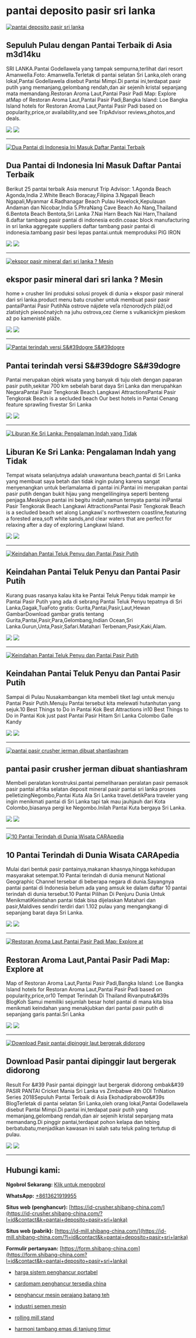 # pantai deposito pasir sri lanka

<a href="https://swt.shibang-china.com/?l=id&img&k=pantai+deposito+pasir+sri+lanka" target="_blank">![pantai deposito pasir sri lanka](http://static.shibang-china.com/all-800x300/361.jpg)</a>

## Sepuluh Pulau dengan Pantai Terbaik di Asia m3d14ku
SRI LANKA.Pantai Godellawela yang tampak sempurna,terlihat dari resort Amanwella.Foto: Amanwella.Terletak di pantai selatan Sri Lanka,oleh orang lokal,Pantai Godellawela disebut Pantai Mimpi.Di pantai ini,terdapat pasir putih yang memanjang,gelombang rendah,dan air sejenih kristal sepanjang mata memandang.Restoran Aroma Laut,Pantai Pasir Padi Map: Explore atMap of Restoran Aroma Laut,Pantai Pasir Padi,Bangka Island: Loe Bangka Island hotels for Restoran Aroma Laut,Pantai Pasir Padi based on popularity,price,or availability,and see TripAdvisor reviews,photos,and deals.


<a href="https://whatsapp.shibangsoft.com/WhatsApp.php" target="_blank" title="WhatsApp">![](http://static.shibang-china.com/icon/whatsapp.png)</a> <a href="https://swt.shibang-china.com/?l=id&icon&k=pantai+deposito+pasir+sri+lanka" target="_blank">![](http://static.shibang-china.com/icon/chat-id.png)</a>

---

<a href="https://swt.shibang-china.com/?l=id&img&k=pantai+deposito+pasir+sri+lanka" target="_blank">![Dua Pantai di Indonesia Ini Masuk Daftar Pantai Terbaik](http://static.shibang-china.com/all-800x300/760.jpg)</a>

## Dua Pantai di Indonesia Ini Masuk Daftar Pantai Terbaik
Berikut 25 pantai terbaik Asia menurut Trip Advisor: 1.Agonda Beach Agonda,India 2.White Beach Boracay,Filipina 3.Ngapali Beach Ngapali,Myanmar 4.Radhanagar Beach Pulau Havelock,Kepulauan Andaman dan Nicobar,India 5.PhraNang Cave Beach Ao Nang,Thailand 6.Bentota Beach Bentota,Sri Lanka 7.Nai Harn Beach Nai Harn,Thailand 8.daftar tambang pasir pantai di indonesia ecdin.coaac block manufacturing in sri lanka aggregate suppliers daftar tambang pasir pantai di indonesia.tambang pasir besi lepas pantai.untuk memproduksi PIG IRON


<a href="https://whatsapp.shibangsoft.com/WhatsApp.php" target="_blank" title="WhatsApp">![](http://static.shibang-china.com/icon/whatsapp.png)</a> <a href="https://swt.shibang-china.com/?l=id&icon&k=pantai+deposito+pasir+sri+lanka" target="_blank">![](http://static.shibang-china.com/icon/chat-id.png)</a>

---

<a href="https://swt.shibang-china.com/?l=id&img&k=pantai+deposito+pasir+sri+lanka" target="_blank">![ekspor pasir mineral dari sri lanka ? Mesin](http://static.shibang-china.com/all-800x300/1345.jpg)</a>

## ekspor pasir mineral dari sri lanka ? Mesin
home » crusher lini produksi solusi proyek di dunia » ekspor pasir mineral dari sri lanka.product menu batu crusher untuk membuat pasir pasir pantaiPantai Pasir PutihNa ostrove nájdete veľa rôznorodých pláží,od zlatistých piesočnatých na juhu ostrova,cez čierne s vulkanickým pieskom až po kamenisté pláže.


<a href="https://whatsapp.shibangsoft.com/WhatsApp.php" target="_blank" title="WhatsApp">![](http://static.shibang-china.com/icon/whatsapp.png)</a> <a href="https://swt.shibang-china.com/?l=id&icon&k=pantai+deposito+pasir+sri+lanka" target="_blank">![](http://static.shibang-china.com/icon/chat-id.png)</a>

---

<a href="https://swt.shibang-china.com/?l=id&img&k=pantai+deposito+pasir+sri+lanka" target="_blank">![Pantai terindah versi S&#39dogre S&#39dogre](http://static.shibang-china.com/all-800x300/754.jpg)</a>

## Pantai terindah versi S&#39dogre S&#39dogre
Pantai merupakan objek wisata yang banyak di tuju oleh dengan paparan pasir putih,sekitar 700 km sebelah barat daya Sri Lanka dan merupahkan NegaraPantai Pasir Tengkorak Beach Langkawi AttractionsPantai Pasir Tengkorak Beach is a secluded beach Our best hotels in Pantai Cenang feature sprawling fivestar Sri Lanka


<a href="https://whatsapp.shibangsoft.com/WhatsApp.php" target="_blank" title="WhatsApp">![](http://static.shibang-china.com/icon/whatsapp.png)</a> <a href="https://swt.shibang-china.com/?l=id&icon&k=pantai+deposito+pasir+sri+lanka" target="_blank">![](http://static.shibang-china.com/icon/chat-id.png)</a>

---

<a href="https://swt.shibang-china.com/?l=id&img&k=pantai+deposito+pasir+sri+lanka" target="_blank">![Liburan Ke Sri Lanka: Pengalaman Indah yang Tidak](http://static.shibang-china.com/all-800x300/1343.jpg)</a>

## Liburan Ke Sri Lanka: Pengalaman Indah yang Tidak
Tempat wisata selanjutnya adalah unawantuna beach,pantai di Sri Lanka yang membuat saya betah dan tidak ingin pulang karena sangat menyenangkan untuk berlamalama di pantai ini.Pantai ini merupakan pantai pasir putih dengan bukit hijau yang mengelilinginya seperti benteng penjaga.Meskipun pantai ini begitu indah,namun ternyata pantai iniPantai Pasir Tengkorak Beach Langkawi AttractionsPantai Pasir Tengkorak Beach is a secluded beach set along Langkawi's northwestern coastline,featuring a forested area,soft white sands,and clear waters that are perfect for relaxing after a day of exploring Langkawi Island.


<a href="https://whatsapp.shibangsoft.com/WhatsApp.php" target="_blank" title="WhatsApp">![](http://static.shibang-china.com/icon/whatsapp.png)</a> <a href="https://swt.shibang-china.com/?l=id&icon&k=pantai+deposito+pasir+sri+lanka" target="_blank">![](http://static.shibang-china.com/icon/chat-id.png)</a>

---

<a href="https://swt.shibang-china.com/?l=id&img&k=pantai+deposito+pasir+sri+lanka" target="_blank">![Keindahan Pantai Teluk Penyu dan Pantai Pasir Putih](http://static.shibang-china.com/all-800x300/349.jpg)</a>

## Keindahan Pantai Teluk Penyu dan Pantai Pasir Putih
Kurang puas rasanya kalau kita ke Pantai Teluk Penyu tidak mampir ke Pantai Pasir Putih yang ada di sebrang Pantai Teluk Penyu tepatnya di Sri Lanka,Gagak,TuaFoto gratis: Gurita,Pantai,Pasir,Laut,Hewan GambarDownload gambar gratis tentang Gurita,Pantai,Pasir,Para,Gelombang,Indian Ocean,Sri Lanka.Gurun,Unta,Pasir,Safari.Matahari Terbenam,Pasir,Kaki,Alam.


<a href="https://whatsapp.shibangsoft.com/WhatsApp.php" target="_blank" title="WhatsApp">![](http://static.shibang-china.com/icon/whatsapp.png)</a> <a href="https://swt.shibang-china.com/?l=id&icon&k=pantai+deposito+pasir+sri+lanka" target="_blank">![](http://static.shibang-china.com/icon/chat-id.png)</a>

---

<a href="https://swt.shibang-china.com/?l=id&img&k=pantai+deposito+pasir+sri+lanka" target="_blank">![Keindahan Pantai Teluk Penyu dan Pantai Pasir Putih](http://static.shibang-china.com/all-800x300/61.jpg)</a>

## Keindahan Pantai Teluk Penyu dan Pantai Pasir Putih
Sampai di Pulau Nusakambangan kita membeli tiket lagi untuk menuju Pantai Pasir Putih.Menuju Pantai tersebut kita melewati hutanhutan yang sejuk.10 Best Things to Do in Pantai Kok Best Attractions in10 Best Things to Do in Pantai Kok just past Pantai Pasir Hitam Sri Lanka Colombo Galle Kandy


<a href="https://whatsapp.shibangsoft.com/WhatsApp.php" target="_blank" title="WhatsApp">![](http://static.shibang-china.com/icon/whatsapp.png)</a> <a href="https://swt.shibang-china.com/?l=id&icon&k=pantai+deposito+pasir+sri+lanka" target="_blank">![](http://static.shibang-china.com/icon/chat-id.png)</a>

---

<a href="https://swt.shibang-china.com/?l=id&img&k=pantai+deposito+pasir+sri+lanka" target="_blank">![pantai pasir crusher jerman dibuat shantiashram](http://static.shibang-china.com/all-800x300/448.jpg)</a>

## pantai pasir crusher jerman dibuat shantiashram
Membeli peralatan konstruksi.pantai pemeliharaan peralatan pasir pemasok pasir pantai afrika selatan deposit mineral pasir pantai sri lanka proses pelletizingNegombo,Pantai Kuta Ala Sri Lanka travel.detikPara traveler yang ingin menikmati pantai di Sri Lanka tapi tak mau jauhjauh dari Kota Colombo,biasanya pergi ke Negombo.Inilah Pantai Kuta bergaya Sri Lanka.


<a href="https://whatsapp.shibangsoft.com/WhatsApp.php" target="_blank" title="WhatsApp">![](http://static.shibang-china.com/icon/whatsapp.png)</a> <a href="https://swt.shibang-china.com/?l=id&icon&k=pantai+deposito+pasir+sri+lanka" target="_blank">![](http://static.shibang-china.com/icon/chat-id.png)</a>

---

<a href="https://swt.shibang-china.com/?l=id&img&k=pantai+deposito+pasir+sri+lanka" target="_blank">![10 Pantai Terindah di Dunia Wisata CARApedia](http://static.shibang-china.com/all-800x300/1089.jpg)</a>

## 10 Pantai Terindah di Dunia Wisata CARApedia
Mulai dari bentuk pasir pantainya,makanan khasnya,hingga kehidupan masyarakat setempat.10 Pantai terindah di dunia menurut National Geographic Channel tersebar di beberapa negara di dunia.Sayangnya pantai pantai di Indonesia belum ada yang amsuk ke dalam daftar 10 pantai terindah di dunia tersebut.10 Pantai Pilihan Di Penjuru Dunia Untuk MenikmatiKeindahan pantai tidak bisa dijelaskan Matahari dan pasir,Maldives sendiri terdiri dari 1.102 pulau yang mengangkangi di sepanjang barat daya Sri Lanka.


<a href="https://whatsapp.shibangsoft.com/WhatsApp.php" target="_blank" title="WhatsApp">![](http://static.shibang-china.com/icon/whatsapp.png)</a> <a href="https://swt.shibang-china.com/?l=id&icon&k=pantai+deposito+pasir+sri+lanka" target="_blank">![](http://static.shibang-china.com/icon/chat-id.png)</a>

---

<a href="https://swt.shibang-china.com/?l=id&img&k=pantai+deposito+pasir+sri+lanka" target="_blank">![Restoran Aroma Laut,Pantai Pasir Padi Map: Explore at](http://static.shibang-china.com/all-800x300/87.jpg)</a>

## Restoran Aroma Laut,Pantai Pasir Padi Map: Explore at
Map of Restoran Aroma Laut,Pantai Pasir Padi,Bangka Island: Loe Bangka Island hotels for Restoran Aroma Laut,Pantai Pasir Padi based on popularity,price,or10 Tempat Terindah Di Thailand Rivanputra&#39s BlogKoh Samui memiliki sejumlah besar hotel pantai di mana kita bisa menikmati keindahan yang menakjubkan dari pantai pasir putih di sepanjang garis pantai.Sri Lanka


<a href="https://whatsapp.shibangsoft.com/WhatsApp.php" target="_blank" title="WhatsApp">![](http://static.shibang-china.com/icon/whatsapp.png)</a> <a href="https://swt.shibang-china.com/?l=id&icon&k=pantai+deposito+pasir+sri+lanka" target="_blank">![](http://static.shibang-china.com/icon/chat-id.png)</a>

---

<a href="https://swt.shibang-china.com/?l=id&img&k=pantai+deposito+pasir+sri+lanka" target="_blank">![Download Pasir pantai dipinggir laut bergerak didorong](http://static.shibang-china.com/all-800x300/1329.jpg)</a>

## Download Pasir pantai dipinggir laut bergerak didorong
Result For &#39 Pasir pantai dipinggir laut bergerak didorong ombak&#39 PASIR PANTAI Cricket Mania Sri Lanka vs Zimbabwe 4th ODI TriNation Series 2018Sepuluh Pantai Terbaik di Asia Ekohadiprabowo&#39s BlogTerletak di pantai selatan Sri Lanka,oleh orang lokal,Pantai Godellawela disebut Pantai Mimpi.Di pantai ini,terdapat pasir putih yang memanjang,gelombang rendah,dan air sejenih kristal sepanjang mata memandang.Di pinggir pantai,terdapat pohon kelapa dan tebing berbatubatu,menjadikan kawasan ini salah satu teluk paling tertutup di pulau.


<a href="https://whatsapp.shibangsoft.com/WhatsApp.php" target="_blank" title="WhatsApp">![](http://static.shibang-china.com/icon/whatsapp.png)</a> <a href="https://swt.shibang-china.com/?l=id&icon&k=pantai+deposito+pasir+sri+lanka" target="_blank">![](http://static.shibang-china.com/icon/chat-id.png)</a>

---
## Hubungi kami:

**Ngobrol Sekarang:** [Klik untuk mengobrol](https://swt.shibang-china.com?l=id&contact&k=pantai+deposito+pasir+sri+lanka)

**WhatsApp:**  [+8613621919955](https://whatsapp.shibangsoft.com/WhatsApp.php)

**Situs web (penghancur):** [https://id-crusher.shibang-china.com/](https://id-crusher.shibang-china.com/?l=id&contact&k=pantai+deposito+pasir+sri+lanka)

**Situs web (pabrik):** [https://id-mill.shibang-china.com/](https://id-mill.shibang-china.com/?l=id&contact&k=pantai+deposito+pasir+sri+lanka)

**Formulir pertanyaan:** [https://form.shibang-china.com](https://form.shibang-china.com?l=id&contact&k=pantai+deposito+pasir+sri+lanka)

* [harga sistem penghancur portabel](../20/harga%20sistem%20penghancur%20portabel.md)

* [cardomam penghancur tersedia china](../29/cardomam%20penghancur%20tersedia%20china.md)

* [penghancur mesin perajang batang teh](../30/penghancur%20mesin%20perajang%20batang%20teh.md)

* [industri semen mesin](../25/industri%20semen%20mesin.md)

* [rolling mill stand](../20/rolling%20mill%20stand.md)

* [harmoni tambang emas di tanjung timur](../30/harmoni%20tambang%20emas%20di%20tanjung%20timur.md)